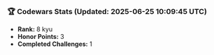 ### 🏆 Codewars Stats (Updated: 2025-06-25 10:09:45 UTC)

- **Rank:** 8 kyu
- **Honor Points:** 3
- **Completed Challenges:** 1
